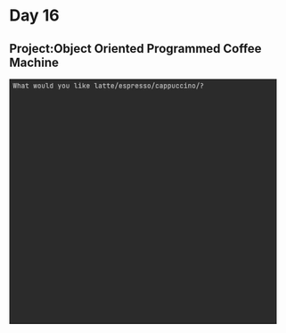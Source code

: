 # Day 16
## Project:Object Oriented Programmed Coffee Machine

![CMOOP-Project](CMOOP-Project.gif)




